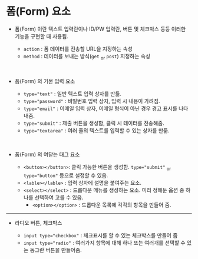# 폼(Form) 요소

- 폼(Form) 이란 텍스트 입력란이나 ID/PW 입력란, 버튼 및 체크박스 등등 이러한 기능을 구현할 때 사용됨.

  - `action` : 폼 데이터를 전송할 URL을 지정하는 속성
  - `method` : 데이터를 보내는 방식(`get` <sub>or</sub> `post`) 지정하는 속성

<br>

- 폼(Form) 의 기본 입력 요소

  - `type="text"` : 일반 텍스트 입력 상자를 만듦.
  - `type="password"` : 비밀번호 입력 상자, 입력 시 내용이 가려짐.
  - `type="email"` : 이메일 입력 상자, 이메일 형식이 아닌 경우 경고 표시를 나타내줌.
  - `type="submit"` : 제출 버튼을 생성함, 클릭 시 테이터를 전송해줌.
  - `type="textarea"` : 여러 줄의 텍스트를 입력할 수 있는 상자를 만듦.

<br>

- 폼(Form) 의 여닫는 태그 요소

  - `<button></button>`: 클릭 가능한 버튼을 생성함. `type="submit"` <sub>or</sub> `type="button"` 등으로 설정할 수 있음.
  - `<lable></lable>` : 입력 상자에 설명을 붙여주는 요소.
  - `<select></select>` : 드롭다운 메뉴를 생성하는 요소. 미리 정해둔 옵션 중 하나를 선택하여 고를 수 있음.
    - `<option></option>` : 드롭다운 목록에 각각의 항목을 만들어 줌.

---

- 라디오 버튼, 체크박스

  - `input type="checkbox"` : 체크표시를 할 수 있는 체크박스를 만들어 줌
  - `input type="radio"` : 여러가지 항목에 대해 하나 또는 여러개를 선택할 수 있는 동그란 버튼을 만들어줌.
